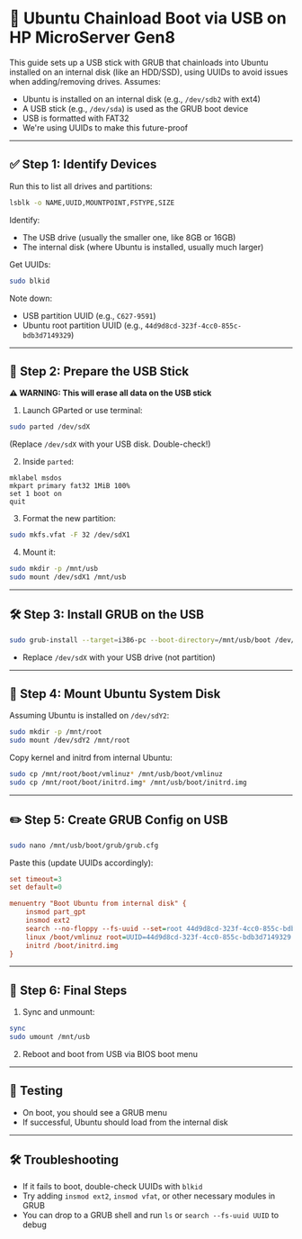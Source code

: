 # 🐧 Ubuntu Chainload Boot via USB on HP MicroServer Gen8

This guide sets up a USB stick with GRUB that chainloads into Ubuntu installed on an internal disk (like an HDD/SSD), using UUIDs to avoid issues when adding/removing drives. Assumes:

- Ubuntu is installed on an internal disk (e.g., `/dev/sdb2` with ext4)
- A USB stick (e.g., `/dev/sda`) is used as the GRUB boot device
- USB is formatted with FAT32
- We're using UUIDs to make this future-proof

---

## ✅ Step 1: Identify Devices

Run this to list all drives and partitions:

```bash
lsblk -o NAME,UUID,MOUNTPOINT,FSTYPE,SIZE
```

Identify:

- The USB drive (usually the smaller one, like 8GB or 16GB)
- The internal disk (where Ubuntu is installed, usually much larger)

Get UUIDs:

```bash
sudo blkid
```

Note down:

- USB partition UUID (e.g., `C627-9591`)
- Ubuntu root partition UUID (e.g., `44d9d8cd-323f-4cc0-855c-bdb3d7149329`)

---

## 🧹 Step 2: Prepare the USB Stick

**⚠️ WARNING: This will erase all data on the USB stick**

1. Launch GParted or use terminal:

```bash
sudo parted /dev/sdX
```

(Replace `/dev/sdX` with your USB disk. Double-check!)

2. Inside `parted`:

```
mklabel msdos
mkpart primary fat32 1MiB 100%
set 1 boot on
quit
```

3. Format the new partition:

```bash
sudo mkfs.vfat -F 32 /dev/sdX1
```

4. Mount it:

```bash
sudo mkdir -p /mnt/usb
sudo mount /dev/sdX1 /mnt/usb
```

---

## 🛠️ Step 3: Install GRUB on the USB

```bash
sudo grub-install --target=i386-pc --boot-directory=/mnt/usb/boot /dev/sdX
```

- Replace `/dev/sdX` with your USB drive (not partition)

---

## 📁 Step 4: Mount Ubuntu System Disk

Assuming Ubuntu is installed on `/dev/sdY2`:

```bash
sudo mkdir -p /mnt/root
sudo mount /dev/sdY2 /mnt/root
```

Copy kernel and initrd from internal Ubuntu:

```bash
sudo cp /mnt/root/boot/vmlinuz* /mnt/usb/boot/vmlinuz
sudo cp /mnt/root/boot/initrd.img* /mnt/usb/boot/initrd.img
```

---

## ✏️ Step 5: Create GRUB Config on USB

```bash
sudo nano /mnt/usb/boot/grub/grub.cfg
```

Paste this (update UUIDs accordingly):

```cfg
set timeout=3
set default=0

menuentry "Boot Ubuntu from internal disk" {
    insmod part_gpt
    insmod ext2
    search --no-floppy --fs-uuid --set=root 44d9d8cd-323f-4cc0-855c-bdb3d7149329
    linux /boot/vmlinuz root=UUID=44d9d8cd-323f-4cc0-855c-bdb3d7149329 ro quiet
    initrd /boot/initrd.img
}
```

---

## 💾 Step 6: Final Steps

1. Sync and unmount:

```bash
sync
sudo umount /mnt/usb
```

2. Reboot and boot from USB via BIOS boot menu

---

## 🧪 Testing

- On boot, you should see a GRUB menu
- If successful, Ubuntu should load from the internal disk

---

## 🛠️ Troubleshooting

- If it fails to boot, double-check UUIDs with `blkid`
- Try adding `insmod ext2`, `insmod vfat`, or other necessary modules in GRUB
- You can drop to a GRUB shell and run `ls` or `search --fs-uuid UUID` to debug
